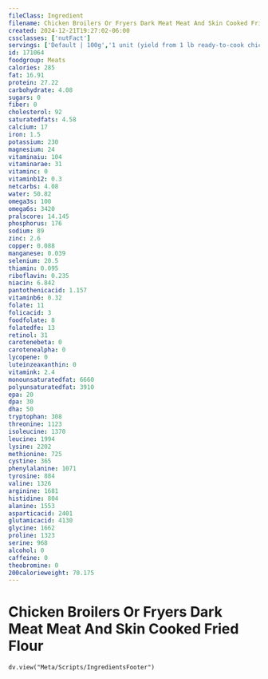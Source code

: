 ```yaml
---
fileClass: Ingredient
filename: Chicken Broilers Or Fryers Dark Meat Meat And Skin Cooked Fried Flour
created: 2024-12-21T19:27:02-06:00
cssclasses: ['nutFact']
servings: ['Default | 100g','1 unit (yield from 1 lb ready-to-cook chicken) | 110','1/2 chicken, bone removed | 184']
id: 171064
foodgroup: Meats
calories: 285
fat: 16.91
protein: 27.22
carbohydrate: 4.08
sugars: 0
fiber: 0
cholesterol: 92
saturatedfats: 4.58
calcium: 17
iron: 1.5
potassium: 230
magnesium: 24
vitaminaiu: 104
vitaminarae: 31
vitaminc: 0
vitaminb12: 0.3
netcarbs: 4.08
water: 50.82
omega3s: 100
omega6s: 3420
pralscore: 14.145
phosphorus: 176
sodium: 89
zinc: 2.6
copper: 0.088
manganese: 0.039
selenium: 20.5
thiamin: 0.095
riboflavin: 0.235
niacin: 6.842
pantothenicacid: 1.157
vitaminb6: 0.32
folate: 11
folicacid: 3
foodfolate: 8
folatedfe: 13
retinol: 31
carotenebeta: 0
carotenealpha: 0
lycopene: 0
luteinzeaxanthin: 0
vitamink: 2.4
monounsaturatedfat: 6660
polyunsaturatedfat: 3910
epa: 20
dpa: 30
dha: 50
tryptophan: 308
threonine: 1123
isoleucine: 1370
leucine: 1994
lysine: 2202
methionine: 725
cystine: 365
phenylalanine: 1071
tyrosine: 884
valine: 1326
arginine: 1681
histidine: 804
alanine: 1553
asparticacid: 2401
glutamicacid: 4130
glycine: 1662
proline: 1323
serine: 968
alcohol: 0
caffeine: 0
theobromine: 0
200calorieweight: 70.175
---
```


# Chicken Broilers Or Fryers Dark Meat Meat And Skin Cooked Fried Flour

```dataviewjs
dv.view("Meta/Scripts/IngredientsFooter")
```